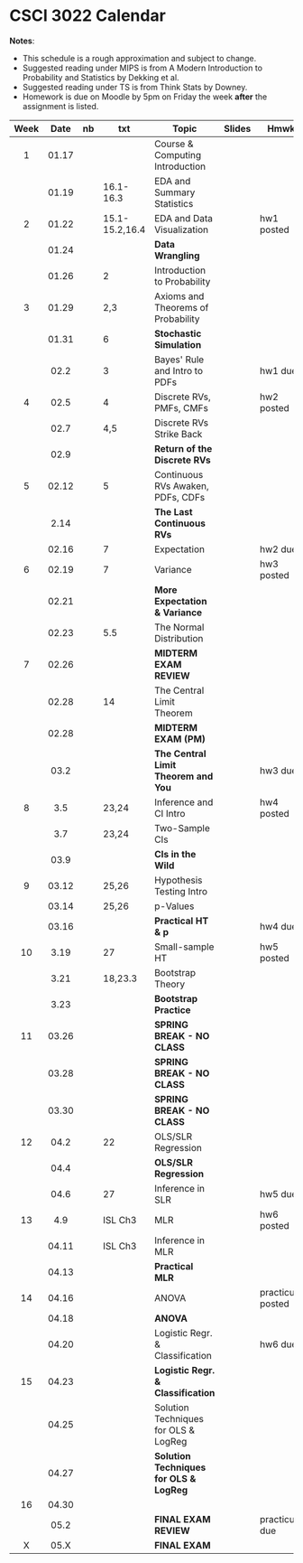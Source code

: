 # CSCI 3022 Calendar

**Notes**:
- This schedule is a rough approximation and subject to change.
- Suggested reading under MIPS is from A Modern Introduction to Probability and Statistics by Dekking et al. 
- Suggested reading under TS is from Think Stats by Downey. 
- Homework is due on Moodle by 5pm on Friday the week **after** the assignment is listed. 

|Week	| Date | nb        | txt      |        Topic             	       | Slides       | Hmwk  	  | 
|:-----:|:----:| ----------|--------------|-------------------------------------|--------------|-----------|
|1      |01.17 |	       |              |Course & Computing Introduction 	|          |	|
|       |01.19 |	       |16.1-16.3     |EDA and Summary Statistics 		|          |	|
|2      |01.22 |	       |15.1-15.2,16.4|EDA and Data Visualization 		|          |hw1 posted 		|
|       |01.24 | 	       |              |**Data Wrangling**					|          |	|
|       |01.26 |	       |2             |Introduction to Probability 		|          |	|
|3      |01.29 |	       |2,3           |Axioms and Theorems of Probability |          |	|
|       |01.31 | 	       |6             |**Stochastic Simulation**			|          |	|
|       |02.2  |	       |3             |Bayes' Rule and Intro to PDFs 		|          |hw1 due|
|4      |02.5  |	       |4             |Discrete RVs, PMFs, CMFs 			|          |hw2 posted|
|       |02.7  |	       |4,5           |Discrete RVs Strike Back					|          |	|
|       |02.9  | 	       |              |**Return of the Discrete RVs**			|          |	|
|5      |02.12 |	       |5             |Continuous RVs Awaken, PDFs, CDFs			|          |	|
|       |2.14  | 	       |              |**The Last Continuous RVs**			|          |	|
|       |02.16 |	       |7             |Expectation 						|          |hw2 due|
|6      |02.19 |	       |7             |Variance							|          |hw3 posted|
|       |02.21 | 	       |              |**More Expectation & Variance** |          |	|
|       |02.23 |	       |5.5           |The Normal Distribution |          |	|
|7      |02.26 |	       |              |**MIDTERM EXAM REVIEW** |          |	|
|       |02.28 |	       |14            |The Central Limit Theorem|          |	|
|       |02.28 |	       |              |**MIDTERM EXAM (PM)** |          |	|
|       |03.2  | 	       |              |**The Central Limit Theorem and You**|          |hw3 due|
|8      |3.5   |	       |23,24         |Inference and CI Intro	|          |hw4 posted|
|       |3.7   |	       |23,24         |Two-Sample CIs |          |	|
|       |03.9  | 	       |              |**CIs in the Wild** |          |	|
|9      |03.12 |	       |25,26         |Hypothesis Testing Intro |          |	|
|       |03.14 | 	       |25,26         |p-Values|          |	|
|       |03.16 |	       |              |**Practical HT & p**|          |hw4 due|
|10     |3.19  |	       |27            |Small-sample HT|          |hw5 posted|
|       |3.21  |	       |18,23.3       |Bootstrap Theory |          |	|
|       |3.23  |	       |              |**Bootstrap Practice**|          |	|
|11     |03.26 |	       |              |**SPRING BREAK - NO CLASS**|          |	|
|       |03.28 |	       |              |**SPRING BREAK - NO CLASS**|          |	|
|       |03.30 |	       |              |**SPRING BREAK - NO CLASS**|          |	|
|12     |04.2  |	       |22            |OLS/SLR Regression|          |	|
|       |04.4  |	       |              |**OLS/SLR Regression**|          |	|
|       |04.6  |	       |27            |Inference in SLR|          |hw5 due|
|13     |4.9   |	       |ISL Ch3       |MLR|          |hw6 posted|
|       |04.11 |	       |ISL Ch3       |Inference in MLR|          |	|
|       |04.13 |	       |              |**Practical MLR**|          |	|
|14     |04.16 |	       |              |ANOVA|          |practicum posted|
|       |04.18 |	       |              |**ANOVA**|          |	|
|       |04.20 |	       |              |Logistic Regr. & Classification|          |hw6 due|
|15     |04.23 |	       |              |**Logistic Regr. & Classification**|          |	|
|       |04.25 |	       |              |Solution Techniques for OLS & LogReg|          |	|
|       |04.27 | 	       |              |**Solution Techniques for OLS & LogReg**|          |	|
|16     |04.30 |	       |              |	|          |	|
|       |05.2  |	       |              |**FINAL EXAM REVIEW**	|          |practicum due|
|X      |05.X  |	       |              |**FINAL EXAM**	|          ||